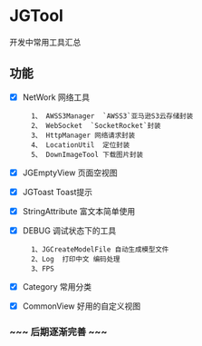 # JGTool
开发中常用工具汇总

## 功能

- [x] NetWork  网络工具

        1、 AWSS3Manager  `AWSS3`亚马逊S3云存储封装
        2、 WebSocket  `SocketRocket`封装
        3、 HttpManager 网络请求封装
        4、 LocationUtil  定位封装
        5、 DownImageTool 下载图片封装
- [x] JGEmptyView 页面空视图 
- [x] JGToast Toast提示
- [x] StringAttribute 富文本简单使用
- [x] DEBUG 调试状态下的工具

        1、JGCreateModelFile 自动生成模型文件
        2、Log  打印中文 编码处理
        3、FPS 
- [x] Category 常用分类
- [x] CommonView 好用的自定义视图




### ~~~ 后期逐渐完善 ~~~
